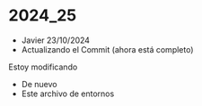 # 2024_25
+ Javier 23/10/2024
+ Actualizando el Commit (ahora está completo)

Estoy modificando
- De nuevo
- Este archivo de entornos
